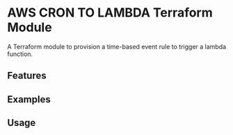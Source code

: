 # AWS CRON TO LAMBDA Terraform Module

A Terraform module to provision a time-based event rule to trigger a lambda function.

## Features

## Examples

## Usage

<!-- BEGINNING OF PRE-COMMIT-TERRAFORM DOCS HOOK -->

<!-- END OF PRE-COMMIT-TERRAFORM DOCS HOOK -->
